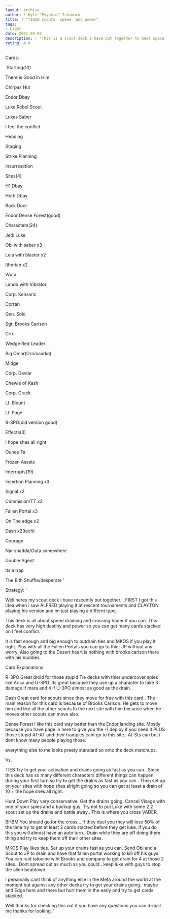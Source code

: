 ```yaml
---
layout: archive
author: ! Kyle "Psyokid" Ishimaru
title: ! "TIGIH scouts  speed  and power"
tags:
- Light
date: 2001-04-02
description: ! "This is a scout deck i have put together to beat space and everything else."
rating: 4.0
---
```

Cards: 

'Starting(10)

There is Good in Him

Chirpas Hut

Endor Dbay

Luke Rebel Scout

Lukes Saber

I feel the conflict

Heading

Staging

Strike Planning

Insurresction


Sites(4)

H1 Dbay

Hoth Dbay

Back Door

Endor Dense Forest(good)


Characters(24)

Jedi Luke

Obi with saber x3

Leia with blaster x2

Ithorian x2

Wuta

Lando with Vibrator

Corp. Kensaric

Corran

Gen. Solo

Sgt. Brooks Carlson

Crix

Wedge Red Leader

Big Omar(Orrimaarko)

Midge

Corp. Devlar

Chewie of Kash

Corp. Crack

Lt. Blount

Lt. Page

R-3PO(old version good)


Effects(3)

I hope shes all right

Ounee Ta

Frozen Assets


Interrupts(19)

Insertion Planning x3

Signal x2

Commision/TT x2

Fallen Portal x3

On The edge x2

Dash x2(tech)

Courage

Nar shadda/Outa somewhere

Double Agent

Its a trap

The Bith Shuffle/desperate '

Strategy: '

Well heres my scout deck i have rescently put together... FIRST I got this idea when i saw ALFRED playing it at rescent tournaments and CLAYTON playing his version and im just playing a differnt type. 


This deck is all about speed draining and crossing Vader if you can.  This deck has very high destiny and power so you can get many cards stacked on I feel conflict.  


It is fast enough and big enough to outdrain ties and MKOS if you play it right.  Plus with all the Fallen Portals you can go to thier JP without any worry.  Also going to the Desert heart is nothing with brooks carlson there with his buddies.


Card Explanations


R-3PO  Great droid for those stupid Tie decks with thier undercover spies like Arica and U-3PO.  Its great because they use up a character to take 3 damage if mara and 4 if U-3PO almost as good as the drain.


Dash  Great card for scouts since they move for free with this card.. The main reason for this card is because of Brooks Carlson.  He gets to move him and like all the other scouts to the next site with him because when he moves other scouts can move also.  


Dense Forest  I like this card way better than the Endor landing site.  Mostly because you have page in here to give you the -1 deploy if you need it PLUS those stupid AT-AT and their tramples cant go to this site.. At-Sts can but i dont know many people playing those.


everything else to me looks preety standard so onto the deck matchups.


Vs.


TIES  Try to get your activation and drains going as fast as you can..  Since this deck has so many different characters different things can happen during your first turn so try to get the drains as fast as you can..  Then set up on your sites with hope shes alright going so you can get at least a drain of 10 + the hope shes all right.


Hunt Down  Play very conservative.  Get the drains going.  Cancel Visage with one of your spies and a backup guy.  Try not to put Luke with some 2 2 scout set up the drains and battle away..  This is where you cross VADER.


BHBM  You should go for the cross... If they duel you they will lose 50% of the time try to get at least 2 cards stacted before they get luke.  if you do this you will almost have an auto turn..  Drain while they are off doing there thing and try to keep them off their other sites.


MKOS  Play likes ties.  Set up your drains fast as you can.  Send Obi and a Scout to JP to drain and have that fallen portal working to kill off his guys.  You can raid tatooine wiht Brooks and company to get drain for 4 at those 2 sites..  Dont spread out as much as you could.. keep luke with guys to stop the alien beatdown. 


I personally cant think of anything else in the Meta around the world at the moment but against any other decks try to get your drains going.. maybe and Edge here and there but hurt them in the early and try to get cards stacked.


Well thanks for checking this out if you have any questions you can d-mail me thanks for looking. '